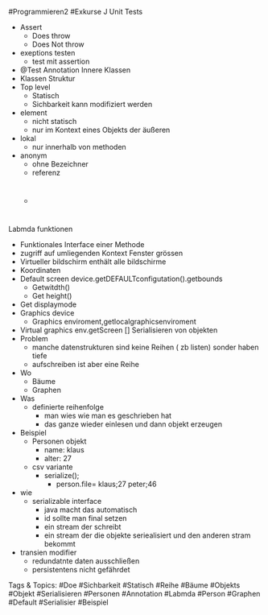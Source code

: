  #Programmieren2 #Exkurse J Unit Tests
  - Assert
    - Does throw
    - Does Not throw
  - exeptions testen
    - test mit assertion
  - @Test Annotation
 Innere Klassen
  - Klassen Struktur
  - Top level
    - Statisch
    - Sichbarkeit kann modifiziert werden
  - element
    - nicht statisch
    - nur im Kontext eines Objekts der äußeren
  - lokal
    - nur innerhalb von methoden
  - anonym
    - ohne Bezeichner
    - referenz
    - #
 Labmda funktionen
  - Funktionales Interface einer Methode
  - zugriff auf umliegenden Kontext
 Fenster grössen
  - Virtueller bildschirm enthält alle bildschirme
  - Koordinaten
  - Default screen device.getDEFAULTconfigutation().getbounds
    - Getwitdth()
    - Get height()
  - Get displaymode
  - Graphics device 
    - Graphics enviroment,getlocalgraphicsenviroment
  - Virtual graphics env.getScreen []
 Serialisieren von objekten
  - Problem
    - manche datenstrukturen sind keine Reihen ( zb listen) sonder haben tiefe 
    - aufschreiben ist aber eine Reihe
  - Wo
    - Bäume
    - Graphen
  - Was
    - definierte reihenfolge
      - man wies wie man es geschrieben hat
      - das ganze wieder einlesen und dann objekt erzeugen
  - Beispiel
    - Personen objekt
      - name: klaus
      - alter: 27
    - csv variante
      - serialize();
        - person.file=
  klaus;27
  peter;46
  - wie 
    - serializable interface
      - java macht das automatisch
      - id sollte man final setzen
      - ein stream der schreibt 
      - ein stream der die objekte seriealisiert und den anderen stram bekommt
  - transien modifier
    - redundatnte daten ausschließen
    - persistentens nicht gefährdet

   Tags & Topics:
   #Doe
   #Sichbarkeit
   #Statisch
   #Reihe
   #Bäume
   #Objekts
   #Objekt
   #Serialisieren
   #Personen
   #Annotation
   #Labmda
   #Person
   #Graphen
   #Default
   #Serialisier
   #Beispiel